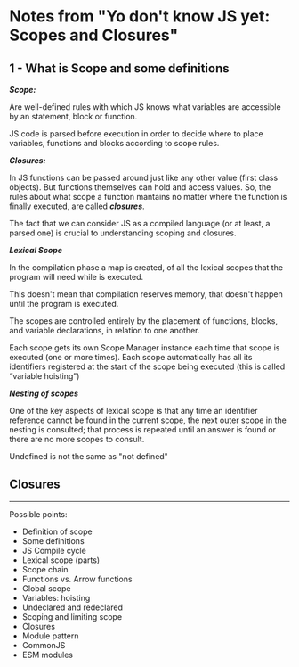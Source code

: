 # Notes from "Yo don't know JS yet: Scopes and Closures"

## 1 - What is Scope and some definitions

***Scope:***

Are well-defined rules with which JS knows what variables are accessible by an statement, block or function. 


JS code is parsed before execution in order to decide where to place variables, functions and blocks according to scope rules.

***Closures:***

In JS functions can be passed around just like any other value (first class objects). But functions themselves can hold and access values. So, the rules about what scope a function mantains no matter where the function is finally executed, are called ***closures***.

The fact that we can consider JS as a compiled language (or at least, a parsed one) is crucial to understanding scoping and closures.

***Lexical Scope***

In the compilation phase a map is created, of all the lexical scopes that the program will need while is executed.

This doesn't mean that compilation reserves memory, that doesn't happen until the program is executed.

The scopes are controlled entirely by the placement of functions, blocks, and variable declarations, in relation to one another.

Each scope gets its own Scope Manager instance each time that scope is executed (one or more times). Each scope automatically has all its identifiers registered at the start of the scope being executed (this is called “variable hoisting”)

***Nesting of scopes***

One of the key aspects of lexical scope is that any time an identifier reference cannot be found in the current scope, the next outer scope in the nesting is consulted; that process is repeated until an answer is found or there are no more scopes to consult.

Undefined is not the same as "not defined"

## Closures

---
Possible points:

- Definition of scope
- Some definitions
- JS Compile cycle
- Lexical scope (parts)
- Scope chain
- Functions vs. Arrow functions
- Global scope
- Variables: hoisting
- Undeclared and redeclared
- Scoping and limiting scope
- Closures
- Module pattern
- CommonJS
- ESM modules
